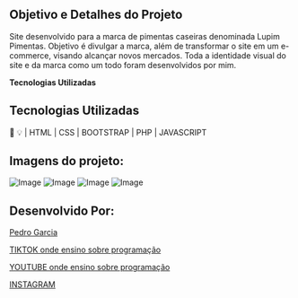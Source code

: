 
## Objetivo e Detalhes do Projeto

Site desenvolvido para a marca de pimentas caseiras denominada Lupim Pimentas. Objetivo é divulgar a marca, além de transformar o site em um e-commerce, visando alcançar novos mercados. Toda a identidade visual do site e da marca como um todo foram desenvolvidos por mim.

**Tecnologias Utilizadas**

## Tecnologias Utilizadas
🤖 💡
| HTML | CSS | BOOTSTRAP | PHP | JAVASCRIPT

## Imagens do projeto:

![Image](https://github.com/pgarciadoc/site_lupim_pimentas/issues/1#issue-3537700660)
![Image](https://github.com/pgarciadoc/site_lupim_pimentas/issues/2#issue-3537703649)
![Image](https://github.com/pgarciadoc/site_lupim_pimentas/issues/3#issue-3537713208)
![Image](https://github.com/pgarciadoc/site_lupim_pimentas/issues/4#issue-3537714830)
## Desenvolvido Por:

[Pedro Garcia](https://www.linkedin.com/in/pedrogarcia-avi/)

[TIKTOK onde ensino sobre programação](https://www.tiktok.com/@pedrogarcia_avi?is_from_webapp=1&sender_device=pc)

[YOUTUBE onde ensino sobre programação](https://www.youtube.com/@pedrogarciaavi)

[INSTAGRAM](https://www.instagram.com/pedrogarcia_avi/)


